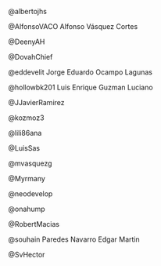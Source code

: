 @albertojhs


@AlfonsoVACO
Alfonso Vásquez Cortes

@DeenyAH


@DovahChief


@eddevelit
Jorge Eduardo Ocampo Lagunas

@hollowbk201
Luis Enrique Guzman Luciano

@JJavierRamirez


@kozmoz3


@lili86ana


@LuisSas


@mvasquezg


@Myrmany


@neodevelop


@onahump


@RobertMacias


@souhain
Paredes Navarro Edgar Martin

@SvHector


